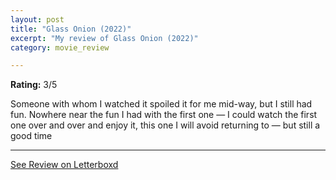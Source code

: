 ```yaml
---
layout: post
title: "Glass Onion (2022)"
excerpt: "My review of Glass Onion (2022)"
category: movie_review

---
```


**Rating:** 3/5

Someone with whom I watched it spoiled it for me mid-way, but I still had fun. Nowhere near the fun I had with the first one — I could watch the first one over and over and enjoy it, this one I will avoid returning to — but still a good time

<hr>

[See Review on Letterboxd](https://boxd.it/3zUe77)
